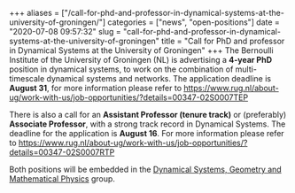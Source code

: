 +++
aliases = ["/call-for-phd-and-professor-in-dynamical-systems-at-the-university-of-groningen/"]
categories = ["news", "open-positions"]
date = "2020-07-08 09:57:32"
slug = "call-for-phd-and-professor-in-dynamical-systems-at-the-university-of-groningen"
title = "Call for PhD and professor in Dynamical Systems  at the University of Groningen"
+++
The Bernoulli Institute of the University of Groningen (NL) is
advertising a **4-year PhD** position in dynamical systems, to work on
the combination of multi-timescale dynamical systems and networks. The
application deadline is **August 31**, for more information please refer
to
<https://www.rug.nl/about-ug/work-with-us/job-opportunities/?details=00347-02S0007TEP>

There is also a call for an **Assistant Professor (tenure track)** or
(preferably) **Associate Professor**, with a strong track record in
Dynamical Systems. The deadline for the application is **August 16**.
For more information please refer to
<https://www.rug.nl/about-ug/work-with-us/job-opportunities/?details=00347-02S0007RTP>

Both positions will be embedded in the [Dynamical Systems, Geometry and
Mathematical
Physics](https://www.rug.nl/research/bernoulli/groups/dsmp/) group.
